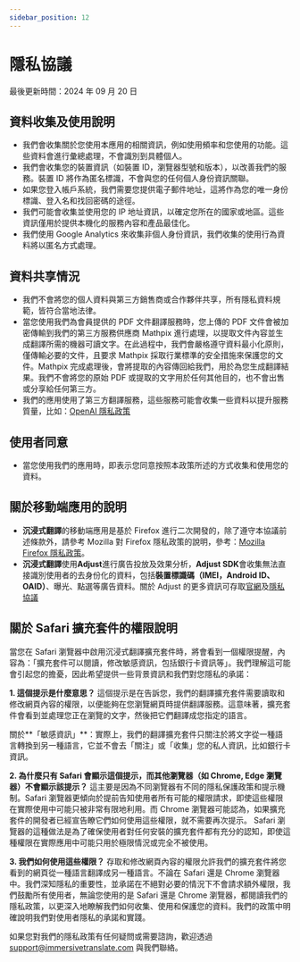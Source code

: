 ```yaml
---
sidebar_position: 12
---
```


# 隱私協議

最後更新時間：2024 年 09 月 20 日

## 資料收集及使用說明

- 我們會收集關於您使用本應用的相關資訊，例如使用頻率和您使用的功能。這些資料會進行彙總處理，不會識別到具體個人。
- 我們會收集您的裝置資訊（如裝置 ID，瀏覽器型號和版本），以改善我們的服務。裝置 ID 將作為匿名標識，不會與您的任何個人身份資訊關聯。
- 如果您登入帳戶系統，我們需要您提供電子郵件地址，這將作為您的唯一身份標識、登入名和找回密碼的途徑。
- 我們可能會收集並使用您的 IP 地址資訊，以確定您所在的國家或地區。這些資訊僅用於提供本機化的服務內容和產品最佳化。
- 我們使用 Google Analytics 來收集非個人身份資訊，我們收集的使用行為資料將以匿名方式處理。

## 資料共享情況

- 我們不會將您的個人資料與第三方銷售商或合作夥伴共享，所有隱私資料規範，皆符合當地法律。
- 當您使用我們為會員提供的 PDF 文件翻譯服務時，您上傳的 PDF 文件會被加密傳輸到我們的第三方服務供應商 Mathpix 進行處理，以提取文件內容並生成翻譯所需的機器可讀文字。在此過程中，我們會嚴格遵守資料最小化原則，僅傳輸必要的文件，且要求 Mathpix 採取行業標準的安全措施來保護您的文件。Mathpix 完成處理後，會將提取的內容傳回給我們，用於為您生成翻譯結果。我們不會將您的原始 PDF 或提取的文字用於任何其他目的，也不會出售或分享給任何第三方。
- 我們的應用使用了第三方翻譯服務，這些服務可能會收集一些資料以提升服務質量，比如：[OpenAI 隱私政策](https://openai.com/policies/privacy-policy/)

## 使用者同意

- 當您使用我們的應用時，即表示您同意按照本政策所述的方式收集和使用您的資料。

## 關於移動端應用的說明

- **沉浸式翻譯**的移動端應用是基於 Firefox 進行二次開發的，除了遵守本協議前述條款外，請參考 Mozilla 對 Firefox 隱私政策的說明，參考：[Mozilla Firefox 隱私政策](https://www.mozilla.org/zh-TW/privacy/firefox/)。
- **沉浸式翻譯**使用**Adjust**進行廣告投放及效果分析，**Adjust SDK**會收集無法直接識別使用者的去身份化的資料，包括**裝置標識碼（IMEI，Android ID、OAID）**、曝光、點選等廣告資料。關於 Adjust 的更多資訊可存取[官網](https://www.adjust.com/)及[隱私協議](https://www.adjust.com/terms/privacy-policy/)

## 關於 Safari 擴充套件的權限說明

當您在 Safari 瀏覽器中啟用沉浸式翻譯擴充套件時，將會看到一個權限提醒，內容為：「擴充套件可以閱讀，修改敏感資訊，包括銀行卡資訊等」。我們理解這可能會引起您的擔憂，因此希望提供一些背景資訊和我們對您隱私的承諾：

**1. 這個提示是什麼意思？**
這個提示是在告訴您，我們的翻譯擴充套件需要讀取和修改網頁內容的權限，以便能夠在您瀏覽網頁時提供翻譯服務。這意味著，擴充套件會看到並處理您正在瀏覽的文字，然後把它們翻譯成您指定的語言。

關於**「敏感資訊」**：實際上，我們的翻譯擴充套件只關注於將文字從一種語言轉換到另一種語言，它並不會去「關注」或「收集」您的私人資訊，比如銀行卡資訊。

**2. 為什麼只有 Safari 會顯示這個提示，而其他瀏覽器（如 Chrome, Edge 瀏覽器）不會顯示該提示？**
這主要是因為不同瀏覽器有不同的隱私保護政策和提示機制。Safari 瀏覽器更傾向於提前告知使用者所有可能的權限請求，即使這些權限在實際使用中可能只被非常有限地利用。而 Chrome 瀏覽器可能認為，如果擴充套件的開發者已經宣告瞭它們如何使用這些權限，就不需要再次提示。
Safari 瀏覽器的這種做法是為了確保使用者對任何安裝的擴充套件都有充分的認知，即使這種權限在實際應用中可能只用於極限情況或完全不被使用。

**3. 我們如何使用這些權限？**
存取和修改網頁內容的權限允許我們的擴充套件將您看到的網頁從一種語言翻譯成另一種語言。不論在 Safari 還是 Chrome 瀏覽器中。我們深知隱私的重要性，並承諾在不絕對必要的情況下不會請求額外權限，我們鼓勵所有使用者，無論您使用的是 Safari 還是 Chrome 瀏覽器，都閱讀我們的隱私政策，以更深入地瞭解我們如何收集、使用和保護您的資料。我們的政策中明確說明我們對使用者隱私的承諾和實踐。

如果您對我們的隱私政策有任何疑問或需要諮詢，歡迎透過 support@immersivetranslate.com 與我們聯絡。
